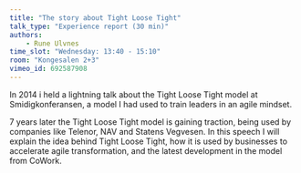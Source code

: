 ```yaml
---
title: "The story about Tight Loose Tight"
talk_type: "Experience report (30 min)"
authors:
    - Rune Ulvnes
time_slot: "Wednesday: 13:40 - 15:10"
room: "Kongesalen 2+3"
vimeo_id: 692587908
---
```

In 2014 i held a lightning talk about the Tight Loose Tight model at Smidigkonferansen, a model I had used to train leaders in an agile mindset. 

7 years later the Tight Loose Tight model is gaining traction, being used by companies like Telenor, NAV and Statens Vegvesen. In this speech I will explain the idea behind Tight Loose Tight, how it is used by businesses to accelerate agile transformation, and the latest development in the model from CoWork. 

